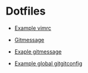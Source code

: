 # Dotfiles
- [Example vimrc](https://github.com/rooty/dotfiles/blob/main/vimrc)
- [Gitmessage](gitmessage.md)
- [Exaple gitmessage](https://github.com/rooty/dotfiles/blob/main/gitmessage.txt)

- [Example global gitgitconfig](https://github.com/rooty/dotfiles/blob/main/gitconfig)
